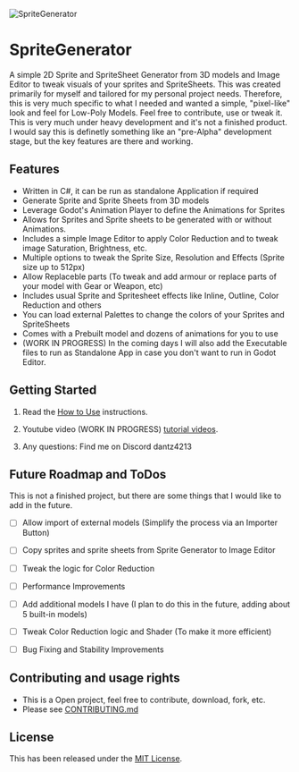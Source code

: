 
 ![SpriteGenerator](https://github.com/user-attachments/assets/4db9db9c-7972-490a-9583-1815905c846a)
# SpriteGenerator
A simple 2D Sprite and SpriteSheet Generator from 3D models and Image Editor to tweak visuals of your sprites and SpriteSheets.
This was created primarily for myself and tailored for my personal project needs. Therefore, this is very much specific to what I needed and wanted a simple, "pixel-like" look and feel for Low-Poly Models. 
Feel free to contribute, use or tweak it. This is very much under heavy development and it's not a finished product. I would say this is definetly something like an "pre-Alpha" development stage, but the key features are there and working. 


## Features
* Written in C#, it can be run as standalone Application if required
* Generate Sprite and Sprite Sheets from 3D models
* Leverage Godot's Animation Player to define the Animations for Sprites
* Allows for Sprites and Sprite sheets to be generated with or without Animations.
* Includes a simple Image Editor to apply Color Reduction and to tweak image Saturation, Brightness, etc.
* Multiple options to tweak the Sprite Size, Resolution and Effects (Sprite size up to 512px)
* Allow Replaceble parts (To tweak and add armour or replace parts of your model with Gear or Weapon, etc) 
* Includes usual Sprite and Spritesheet effects like Inline, Outline, Color Reduction and others
* You can load external Palettes to change the colors of your Sprites and SpriteSheets
* Comes with a Prebuilt model and dozens of animations for you to use
* (WORK IN PROGRESS) In the coming days I will also add the Executable files to run as Standalone App in case you don't want to run in Godot Editor. 

## Getting Started

1. Read the [How to Use](https://github.com/DanTrz/GodotSpriteGenerator/blob/main/HOWTOUSE.md) instructions.

2. Youtube video (WORK IN PROGRESS) [tutorial videos](https://).

3. Any questions: Find me on Discord dantz4213

## Future Roadmap and ToDos
This is not a finished project, but there are some things that I would like to add in the future.
- [ ] Allow import of external models (Simplify the process via an Importer Button)
- [ ] Copy sprites and sprite sheets from Sprite Generator to Image Editor
- [ ] Tweak the logic for Color Reduction 
- [ ] Performance Improvements
- [ ] Add additional models I have (I plan to do this in the future, adding about 5 built-in models)
- [ ] Tweak Color Reduction logic and Shader (To make it more efficient)
- [ ] Bug Fixing and Stability Improvements


## Contributing and usage rights
* This is a Open project, feel free to contribute, download, fork, etc.
* Please see [CONTRIBUTING.md](https://github.com/DanTrz/GodotSpriteGenerator/blob/main/CONTRIBUTING.md)


## License

This has been released under the [MIT License](https://).
